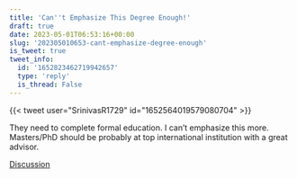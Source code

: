 ```yaml
---
title: 'Can''t Emphasize This Degree Enough!'
draft: true
date: 2023-05-01T06:53:16+00:00
slug: '202305010653-cant-emphasize-degree-enough'
is_tweet: true
tweet_info:
  id: '1652823462719942657'
  type: 'reply'
  is_thread: False
---
```




{{< tweet user="SrinivasR1729" id="1652564019579080704" >}}

They need to complete formal education. I can’t emphasize this more. Masters/PhD should be probably at top international institution with a great advisor.

[Discussion](https://x.com/sytelus/status/1652823462719942657)
